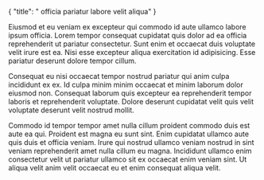 {
  "title": " officia pariatur labore velit aliqua"
}

Eiusmod et eu veniam ex excepteur qui commodo id aute ullamco labore ipsum officia. Lorem tempor consequat cupidatat quis dolor ad ea officia reprehenderit ut pariatur consectetur. Sunt enim et occaecat duis voluptate velit irure est ea. Nisi esse excepteur aliqua exercitation id adipisicing. Esse pariatur deserunt dolore tempor cillum.

Consequat eu nisi occaecat tempor nostrud pariatur qui anim culpa incididunt ex ex. Id culpa minim minim occaecat et minim laborum dolor eiusmod non. Consequat laborum quis excepteur ea reprehenderit tempor laboris et reprehenderit voluptate. Dolore deserunt cupidatat velit quis velit voluptate deserunt velit nostrud mollit.

Commodo id tempor tempor amet nulla cillum proident commodo duis est aute ea qui. Proident est magna eu sunt sint. Enim cupidatat ullamco aute quis duis et officia veniam. Irure qui nostrud ullamco veniam nostrud in sint veniam reprehenderit amet nulla cillum eu magna. Incididunt ullamco enim consectetur velit ut pariatur ullamco sit ex occaecat enim veniam sint. Ut aliqua velit anim velit occaecat eu et enim consequat aliqua velit.